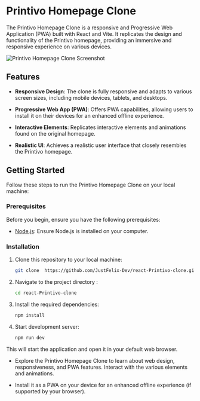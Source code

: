 # Printivo Homepage Clone

The Printivo Homepage Clone is a responsive and Progressive Web Application (PWA) built with React and Vite. It replicates the design and functionality of the Printivo homepage, providing an immersive and responsive experience on various devices.

![Printivo Homepage Clone Screenshot](https://res.cloudinary.com/dljgkzwfz/image/upload/v1694439497/Github%20ReadMe%20Screenshots/Screenshot_79_tmxq8d.png)

## Features

- **Responsive Design**: The clone is fully responsive and adapts to various screen sizes, including mobile devices, tablets, and desktops.

- **Progressive Web App (PWA)**: Offers PWA capabilities, allowing users to install it on their devices for an enhanced offline experience.

- **Interactive Elements**: Replicates interactive elements and animations found on the original homepage.

- **Realistic UI**: Achieves a realistic user interface that closely resembles the Printivo homepage.

## Getting Started

Follow these steps to run the Printivo Homepage Clone on your local machine:

### Prerequisites

Before you begin, ensure you have the following prerequisites:

- [Node.js](https://nodejs.org/): Ensure Node.js is installed on your computer.

### Installation

1. Clone this repository to your local machine:

   ```bash
   git clone  https://github.com/JustFelix-Dev/react-Printivo-clone.git

2. Navigate to the project directory :
   ```bash
   cd react-Printivo-clone

3. Install the required dependencies:
   ```bash
   npm install
4. Start development server:
   ```bash
   npm run dev

This will start the application and open it in your default web browser.

- Explore the Printivo Homepage Clone to learn about web design, responsiveness, and PWA features. Interact with the various elements and animations.

- Install it as a PWA on your device for an enhanced offline experience (if supported by your browser).
   
